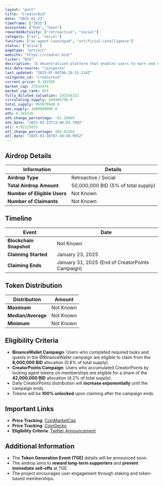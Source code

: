 ```yaml
---
layout: "post"
title: "CreatorBid"
date: "2025-01-23"
timeframe: ["2025"]
ecosystem: ["bnb", "base"]
rewardedActivity: ["retroactive", "social"]
category: ["ai", "social"]
function: ["ai-agent-launchpad", "artificial-intelligence"]
status: ["alive"]
pagetype: "project"
website: "https://creator.bid/"
ticker: "BID"
description: "A decentralized platform that enables users to earn and engage with creators through CreatorPoints and token-based memberships."
mis-data-source: "coingecko"
last_updated: "2025-07-08T06:29:15.224Z"
coingecko_id: "creatorbid"
current_price: 0.102585
market_cap: 27533474
market_cap_rank: 953
fully_diluted_valuation: 102556152
circulating_supply: 268466796.9
total_supply: 999979940.9
max_supply: 1000000000.0
ath: 0.265326
ath_change_percentage: -61.34049
ath_date: "2025-01-23T13:40:03.799Z"
atl: 0.02115653
atl_change_percentage: 384.83264
atl_date: "2025-03-16T07:30:50.995Z"
---
```


## Airdrop Details

| Information                  | Details                             |
| ---------------------------- | ----------------------------------- |
| **Airdrop Type**             | Retroactive / Social                |
| **Total Airdrop Amount**     | 50,000,000 BID (5% of total supply) |
| **Number of Eligible Users** | Not Known                           |
| **Number of Claimants**      | Not Known                           |

## Timeline

| Event                   | Date                                             |
| ----------------------- | ------------------------------------------------ |
| **Blockchain Snapshot** | Not Known                                        |
| **Claiming Started**    | January 23, 2025                                 |
| **Claiming Ends**       | January 31, 2025 (End of CreatorPoints Campaign) |

## Token Distribution

| Distribution       | Amount    |
| ------------------ | --------- |
| **Maximum**        | Not Known |
| **Median/Average** | Not Known |
| **Minimum**        | Not Known |

## Eligibility Criteria

- **BinanceWallet Campaign**: Users who completed required tasks and quests in the @BinanceWallet campaign are eligible to claim from the **8,000,000 BID** allocation (0.8% of total supply).
- **CreatorPoints Campaign**: Users who accumulated CreatorPoints by locking agent tokens on memberships are eligible for a share of the **42,000,000 BID** allocation (4.2% of total supply).
- Daily CreatorPoints distribution will **increase exponentially** until the campaign ends.
- Tokens will be **100% unlocked** upon claiming after the campaign ends.

## Important Links

- **Price Tracking**: [CoinMarketCap](https://coinmarketcap.com/currencies/bid)
- **Price Tracking**: [CoinGecko](https://www.coingecko.com/en/coins/bid)
- **Eligibility Criteria**: [Twitter Announcement](https://x.com/CreatorBid/status/1882374039940792511)

## Additional Information

- The **Token Generation Event (TGE)** details will be announced soon.
- The airdrop aims to **reward long-term supporters** and **prevent immediate sell-offs** at TGE.
- The project encourages user engagement through staking and token-based memberships.